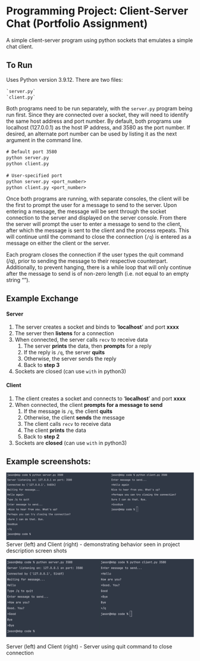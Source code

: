# Programming Project: Client-Server Chat (Portfolio Assignment)

A simple client-server program using python sockets that emulates a simple chat client.


    
## To Run

Uses Python version 3.9.12. There are two files:

    `server.py`
    `client.py`

Both programs need to be run separately, with the `server.py` program being run first. Since they are connected over a socket, they will need to identify the same host address and port number. By default, both programs use localhost (127.0.0.1) as the host IP address, and 3580 as the port number. If desired, an alternate port number can be used by listing it as the next argument in the command line. 


    # Default port 3580
    python server.py
    python client.py
    
    # User-specified port
    python server.py <port_number>
    python client.py <port_number>

Once both programs are running, with separate consoles, the client will be the first to prompt the user for a message to send to the server. Upon entering a message, the message will be sent through the socket connection to the server and displayed on the server console. From there the server will prompt the user to enter a message to send to the client, after which the message is sent to the client and the process repeats. This will continue until the command to close the connection (`/q`) is entered as a message on either the client or the server.

Each program closes the connection if the user types the quit command (/q), prior to sending the message to their respective counterpart. Additionally, to prevent hanging, there is a while loop that will only continue after the message to send is of non-zero length (i.e. not equal to an empty string “”). 

## Example Exchange

#### Server

1. The server creates a socket and binds to ‘**localhost**’ and port **xxxx**
2. The server then **listens** for a connection
3. When connected, the server calls `recv` to receive data
    1. The server **prints** the data, then **prompts** for a reply
    2. If the reply is `/q`, the server **quits**
    3. Otherwise, the server sends the reply
    4. Back to **step 3**
4. Sockets are closed (can use `with` in python3)

#### Client

1. The client creates a socket and connects to ‘**localhost**’ and port **xxxx**
2. When connected, the client **prompts for a message to send**
    1. If the message is `/q`, the client **quits**
    2. Otherwise, the client **sends** the message
    3. The client calls `recv` to receive data
    4. The client **prints** the data
    5. Back to **step 2**
3. Sockets are **closed** (can use `with` in python3)


## Example screenshots:
![](screen_shots/Screen%20Shot%202022-05-27%20at%201.24.23%20PM.png)
Server (left) and Client (right) - demonstrating behavior seen in project description screen shots

![](screen_shots/Screen%20Shot%202022-05-27%20at%2011.12.17%20AM.png)

Server (left) and Client (right) - Server using quit command to close connection
